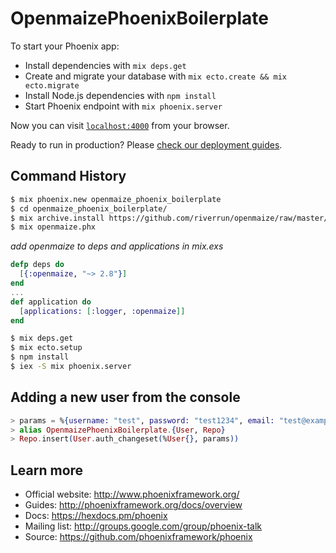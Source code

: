 # OpenmaizePhoenixBoilerplate

To start your Phoenix app:

  * Install dependencies with `mix deps.get`
  * Create and migrate your database with `mix ecto.create && mix ecto.migrate`
  * Install Node.js dependencies with `npm install`
  * Start Phoenix endpoint with `mix phoenix.server`

Now you can visit [`localhost:4000`](http://localhost:4000) from your browser.

Ready to run in production? Please [check our deployment guides](http://www.phoenixframework.org/docs/deployment).

## Command History

```bash
$ mix phoenix.new openmaize_phoenix_boilerplate
$ cd openmaize_phoenix_boilerplate/
$ mix archive.install https://github.com/riverrun/openmaize/raw/master/installer/archives/openmaize_phx-2.8.0.ez
$ mix openmaize.phx
```

*add openmaize to deps and applications in mix.exs*
```elixir
defp deps do
  [{:openmaize, "~> 2.8"}]
end
...
def application do
  [applications: [:logger, :openmaize]]
end
```

```bash
$ mix deps.get
$ mix ecto.setup
$ npm install
$ iex -S mix phoenix.server
```

## Adding a new user from the console

```elixir
> params = %{username: "test", password: "test1234", email: "test@example.com"}
> alias OpenmaizePhoenixBoilerplate.{User, Repo}
> Repo.insert(User.auth_changeset(%User{}, params))
```

## Learn more

  * Official website: http://www.phoenixframework.org/
  * Guides: http://phoenixframework.org/docs/overview
  * Docs: https://hexdocs.pm/phoenix
  * Mailing list: http://groups.google.com/group/phoenix-talk
  * Source: https://github.com/phoenixframework/phoenix
